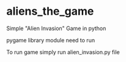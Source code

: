 # aliens_the_game
Simple "Alien Invasion" Game in python

pygame library module need to run

To run game simply run alien_invasion.py file
